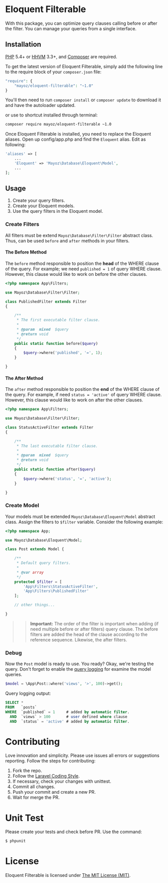 # Eloquent Filterable

With this package, you can optimize query clauses calling before or after the filter. You can manage your queries from a single interface.

## Installation

[PHP](https://php.net/) 5.4+ or [HHVM](http://hhvm.com/) 3.3+, and [Composer](https://getcomposer.org/) are required.

To get the latest version of Eloquent Filterable, simply add the following line to the require block of your `composer.json` file:

```php
"require": {
    "mayoz/eloquent-filterable": "~1.0"
}
```

You'll then need to run `composer install` or `composer update` to download it and have the autoloader updated.

or use to shortcut installed through terminal:

```bash
composer require mayoz/eloquent-filterable ~1.0
```

Once Eloquent Filterable is installed, you need to replace the Eloquent aliases. Open up config/app.php and find the `Eloquent` alias. Edit as following:

```php
'aliases' => [
    ...
    'Eloquent' => 'Mayoz\Database\Eloquent\Model',
    ...
];
```

## Usage

1. Create your query filters.
2. Create your Eloquent models.
3. Use the query filters in the Eloquent model.

### Create Filters

All filters must be extend `Mayoz\Database\Filter\Filter` abstract class. Thus, can be used `before` and `after` methods in your filters.

#### The Before Method

The `before` method responsible to position the **head** of the WHERE clause of the query. For example; we need `published = 1` of query WHERE clause. However, this clause would like to work on before the other clauses.

```php
<?php namespace App\Filters;

use Mayoz\Database\Filter\Filter;

class PublishedFilter extends Filter
{

	/**
	 * The first executable filter clause.
	 *
	 * @param  mixed  $query
	 * @return void
	 */
	public static function before($query)
	{
		$query->where('published', '=', 1);
	}

}
```

#### The After Method

The `after` method responsible to position the **end** of the WHERE clause of the query. For example, if need `status = 'active'` of query WHERE clause. However, this clause would like to work on after the other clauses.

```php
<?php namespace App\Filters;

use Mayoz\Database\Filter\Filter;

class StatusActiveFilter extends Filter
{

	/**
	 * The last executable filter clause.
	 *
	 * @param  mixed  $query
	 * @return void
	 */
	public static function after($query)
	{
		$query->where('status', '=', 'active');
	}

}
```

### Create Model

Your models must be extended `Mayoz\Database\Eloquent\Model` abstract class. Assign the filters to `$filter` variable. Consider the following example:

```php
<?php namespace App;

use Mayoz\Database\Eloquent\Model;

class Post extends Model {

	/**
	 * Default query filters.
	 *
	 * @var array
	 */
	protected $filter = [
		'App\Filters\StatusActiveFilter',
		'App\Filters\PublishedFilter'
	];

	// other things...

}
```

>> **Important:** The order of the filter is important when adding (if need multiple before or after filters) query clause. The before filters are added the head of the clause according to the reference sequence. Likewise, the after filters.

### Debug

Now the `Post` model is ready to use. You ready? Okay, we're testing the query. Don't forget to enable the [query logging](http://laravel.com/docs/5.0/database#query-logging) for examine the model queries.

```php
$model = \App\Post::where('views', '>', 100)->get();
```

Query logging output:

```sql
SELECT *
FROM   `posts`
WHERE  `published` = 1     # added by automatic filter.
  AND  `views` > 100       # user defined where clause
  AND  `status` = 'active' # added by automatic filter.
```

# Contributing

Love innovation and simplicity. Please use issues all errors or suggestions reporting. Follow the steps for contributing:

1. Fork the repo.
2. Follow the [Laravel Coding Style](http://laravel.com/docs/master/contributions#coding-style).
3. If necessary, check your changes with unittest.
4. Commit all changes.
5. Push your commit and create a new PR.
6. Wait for merge the PR.

# Unit Test

Please create your tests and check before PR. Use the command:

```bash
$ phpunit
```

# License

Eloquent Filterable is licensed under [The MIT License (MIT)](https://github.com/mayoz/eloquent-filterable/blob/master/LICENSE).
